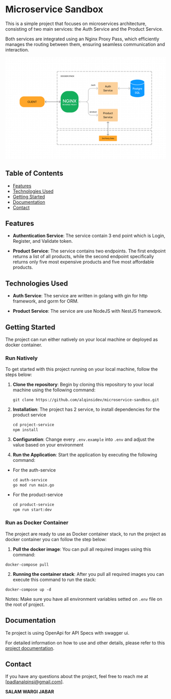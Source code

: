 # Microservice Sandbox

This is a simple project that focuses on microservices architecture, consisting of two main services: the Auth Service and the Product Service.

Both services are integrated using an Nginx Proxy Pass, which efficiently manages the routing between them, ensuring seamless communication and interaction.

![system design](https://raw.githubusercontent.com/alqinsidev/microservice-sandbox/dev/docs/images/systemdesign.png)

## Table of Contents
- [Features](#features)
- [Technologies Used](#technologies-used)
- [Getting Started](#getting-started)
- [Documentation](#documentation)
- [Contact](#contact)

## Features

- **Authentication Service**: The service contain 3 end point which is Login, Register, and Validate token.

- **Product Service**: The service contains two endpoints. The first endpoint returns a list of all products, while the second endpoint specifically returns only five most expensive products and five most affordable products.

## Technologies Used

- **Auth Service**: The service are written in golang with gin for http framework, and gorm for ORM.

- **Product Service**: The service are use NodeJS with NestJS framework.

## Getting Started

The project can run either natively on your local machine or deployed as docker container.


### Run Natively

To get started with this project running on your local machine, follow the steps below:

1. **Clone the repository**: Begin by cloning this repository to your local machine using the following command:

   ```
   git clone https://github.com/alqinsidev/microservice-sandbox.git
   ```

2. **Installation**: The project has 2 service, to install dependencies for the product service

   ```
   cd project-service
   npm install
   ```

3. **Configuration**: Change every `.env.example` into `.env` and adjust the value based on your environment

4. **Run the Application**: Start the application by executing the following command:


- For the auth-service
   ```
   cd auth-service
   go mod run main.go
   ```

- For the product-service
   ```
   cd product-service
   npm run start:dev
   ```


### Run as Docker Container

The project are ready to use as Docker container stack, to run the project as docker container you can follow the step below:

1. **Pull the docker image**: You can pull all required images using this command:

```
docker-compose pull
```

2. **Running the container stack**: After you pull all required images you can execute this command to run the stack:

```
docker-compose up -d
```
Notes: Make sure you have all environment variables setted on `.env` file on the root of project.

## Documentation
Te project is using OpenApi for API Specs with swagger ui.

For detailed information on how to use and other details, please refer to this [project documentation](http://18.138.252.135:8012/swagger).



## Contact

If you have any questions about the project, feel free to reach me at [padlanalqinsi@gmail.com].

**SALAM WARGI JABAR**
